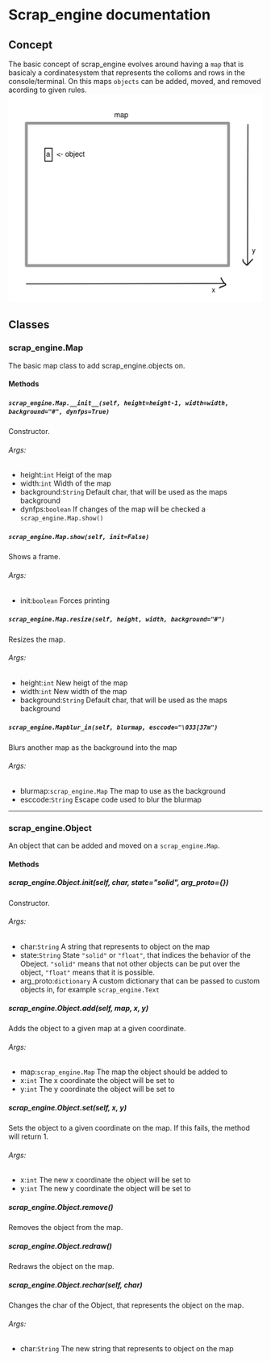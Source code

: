# Scrap_engine documentation
## Concept
The basic concept of scrap_engine evolves around having a ```map``` that is basicaly a cordinatesystem that represents the colloms and rows in the console/terminal.
On this maps ```objects``` can be added, moved, and removed acording to given rules.
![example](../pics/example1.jpg)
## Classes
### scrap_engine.Map
The basic map class to add scrap_engine.objects on.
#### Methods
##### ```scrap_engine.Map.__init__(self, height=height-1, width=width, background="#", dynfps=True)```
Constructor.
###### Args:
- height:```int``` Heigt of the map
- width:```int``` Width of the map
- background:```String``` Default char, that will be used as the maps background
- dynfps:```boolean``` If changes of the map will be checked a ```scrap_engine.Map.show()```

##### ```scrap_engine.Map.show(self, init=False)```
Shows a frame.
###### Args:
- init:```boolean``` Forces printing

##### ```scrap_engine.Map.resize(self, height, width, background="#")```
Resizes the map.
###### Args:
- height:```int``` New heigt of the map
- width:```int``` New width of the map
- background:```String``` Default char, that will be used as the maps background

##### ```scrap_engine.Mapblur_in(self, blurmap, esccode="\033[37m")```
Blurs another map as the background into the map
###### Args:
- blurmap:```scrap_engine.Map``` The map to use as the background
- esccode:```String``` Escape code used to blur the blurmap
---

### scrap_engine.Object
An object that can be added and moved on a ```scrap_engine.Map```.
#### Methods
##### scrap_engine.Object.__init__(self, char, state="solid", arg_proto={})
Constructor.
###### Args:
- char:```String``` A string that represents to object on the map
- state:```String``` State ```"solid"``` or ```"float"```, that indices the behavior of the Obeject. ```"solid"``` means that not other objects can be put over the object, ```"float"``` means that it is possible.
- arg_proto:```dictionary``` A custom dictionary that can be passed to custom objects in, for example ```scrap_engine.Text```

##### scrap_engine.Object.add(self, map, x, y)
Adds the object to a given map at a given coordinate.
###### Args:
- map:```scrap_engine.Map``` The map the object should be added to
- x:```int``` The x coordinate the object will be set to
- y:```int``` The y coordinate the object will be set to

##### scrap_engine.Object.set(self, x, y)
Sets the object to a given coordinate on the map.
If this fails, the method will return 1.
###### Args:
- x:```int``` The new x coordinate the object will be set to
- y:```int``` The new y coordinate the object will be set to

##### scrap_engine.Object.remove()
Removes the object from the map.

##### scrap_engine.Object.redraw()
Redraws the object on the map.

##### scrap_engine.Object.rechar(self, char)
Changes the char of the Object, that represents the object on the map.
###### Args:
- char:```String``` The new string that represents to object on the map
